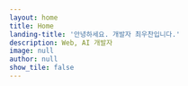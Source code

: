 ```yaml
---
layout: home
title: Home
landing-title: '안녕하세요. 개발자 최우찬입니다.'
description: Web, AI 개발자
image: null
author: null
show_tile: false
---
```

